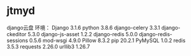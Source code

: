 # jtmyd
django云盘
环境：
Django                3.1.6
python                3.8.6
django-celery         3.3.1
django-ckeditor       5.3.0
django-js-asset       1.2.2
django-redis          5.0.0
django-redis-sessions 0.5.6
mod-wsgi              4.9.0
Pillow                8.3.2
pip                   20.2.1
PyMySQL               1.0.2
redis                 3.5.3
requests              2.26.0
urllib3               1.26.7
